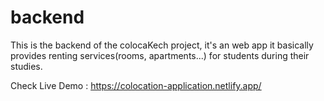 # backend

This is the backend of the colocaKech project, it's an web app it basically provides renting services(rooms, apartments...) for students during their studies.

Check Live Demo :
https://colocation-application.netlify.app/
